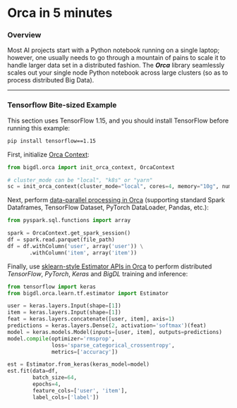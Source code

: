 # Orca in 5 minutes

### Overview

Most AI projects start with a Python notebook running on a single laptop; however, one usually needs to go through a mountain of pains to scale it to handle larger data set in a distributed fashion. The  _**Orca**_ library seamlessly scales out your single node Python notebook across large clusters (so as to process distributed Big Data).

---

### **Tensorflow Bite-sized Example**

This section uses TensorFlow 1.15, and you should install TensorFlow before running this example:
```bash
pip install tensorflow==1.15
```

First, initialize [Orca Context](orca-context.md):

```python
from bigdl.orca import init_orca_context, OrcaContext

# cluster_mode can be "local", "k8s" or "yarn"
sc = init_orca_context(cluster_mode="local", cores=4, memory="10g", num_nodes=1)
```

Next, perform [data-parallel processing in Orca](data-parallel-processing.md) (supporting standard Spark Dataframes, TensorFlow Dataset, PyTorch DataLoader, Pandas, etc.):

```python
from pyspark.sql.functions import array

spark = OrcaContext.get_spark_session()
df = spark.read.parquet(file_path)
df = df.withColumn('user', array('user')) \
       .withColumn('item', array('item'))
```

Finally, use [sklearn-style Estimator APIs in Orca](distributed-training-inference.md) to perform distributed _TensorFlow_, _PyTorch_, _Keras_ and _BigDL_ training and inference:

```python
from tensorflow import keras
from bigdl.orca.learn.tf.estimator import Estimator

user = keras.layers.Input(shape=[1])
item = keras.layers.Input(shape=[1])
feat = keras.layers.concatenate([user, item], axis=1)
predictions = keras.layers.Dense(2, activation='softmax')(feat)
model = keras.models.Model(inputs=[user, item], outputs=predictions)
model.compile(optimizer='rmsprop',
              loss='sparse_categorical_crossentropy',
              metrics=['accuracy'])

est = Estimator.from_keras(keras_model=model)
est.fit(data=df,
        batch_size=64,
        epochs=4,
        feature_cols=['user', 'item'],
        label_cols=['label'])
```
